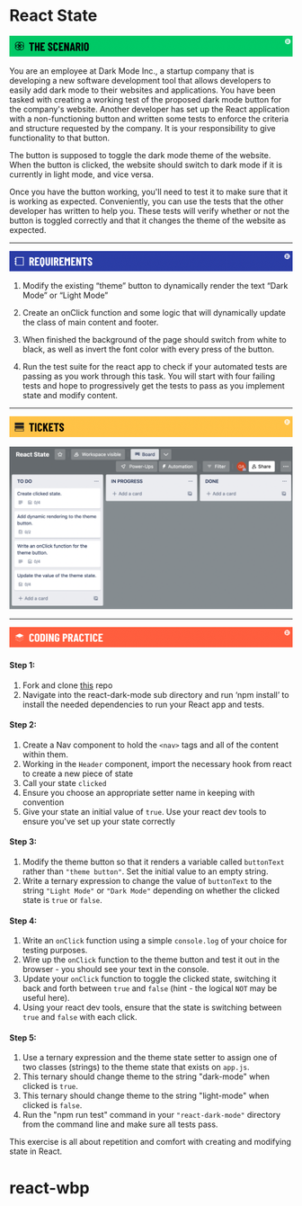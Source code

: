 # React State

![scenario](./assets/banner-scenario.png)

You are an employee at Dark Mode Inc., a startup company that is developing a new software development tool that allows developers to easily add dark mode to their websites and applications. You have been tasked with creating a working test of the proposed dark mode button for the company's website. Another developer has set up the React application with a non-functioning button and written some tests to enforce the criteria and structure requested by the company. It is your responsibility to give functionality to that button.

The button is supposed to toggle the dark mode theme of the website. When the button is clicked, the website should switch to dark mode if it is currently in light mode, and vice versa.

Once you have the button working, you'll need to test it to make sure that it is working as expected. Conveniently, you can use the tests that the other developer has written to help you. These tests will verify whether or not the button is toggled correctly and that it changes the theme of the website as expected.

---

![requirements](./assets/banner-requirements.png)

1.  Modify the existing “theme” button to dynamically render the text “Dark Mode” or “Light Mode”

2.  Create an onClick function and some logic that will dynamically update the class of main content and footer.

3.  When finished the background of the page should switch from white to black, as well as invert the font color with every press of the button.

4.  Run the test suite for the react app to check if your automated tests are passing as you work through this task.  You will start with four failing tests and hope to progressively get the tests to pass as you implement state and modify content.

---

![tickets](./assets/banner-tickets.png)

<!-- [Trello Board](https://trello.com/b/7z1lDKxr/react-state) -->

![trello board](./assets/M3L3-4-react-state-trello-board.png)

---

![coding practice](./assets/banner-coding.png)
#### Step 1:

1. Fork and clone [this](https://git.generalassemb.ly/SEI-Standard-Curriculum/M3L3-4-react-state-handling-input-events-wbp) repo
1. Navigate into the react-dark-mode sub directory and run ‘npm install’ to install the needed dependencies to run your React app and tests.

#### Step 2:
1. Create a Nav component to hold the `<nav>` tags and all of the content within them.
1. Working in the `Header` component, import the necessary hook from react to create a new piece of state
1. Call your state `clicked`
1. Ensure you choose an appropriate setter name in keeping with convention
1. Give your state an initial value of `true`. Use your react dev tools to ensure you've set up your state correctly

#### Step 3:
1. Modify the theme button so that it renders a variable called `buttonText` rather than `"theme button"`. Set the initial value to an empty string.
1. Write a ternary expression to change the value of `buttonText` to the string `"Light Mode"` or `"Dark Mode"` depending on whether the clicked state is `true` or `false`.

#### Step 4:
1. Write an `onClick` function using a simple `console.log` of your choice for testing purposes.
1. Wire up the `onClick` function to the theme button and test it out in the browser - you should see your text in the console.
1. Update your `onClick` function to toggle the clicked state, switching it back and forth between `true` and `false` (hint - the logical `NOT` may be useful here).
1. Using your react dev tools, ensure that the state is switching between `true` and `false` with each click.

#### Step 5:
1. Use a ternary expression and the theme state setter to assign one of two classes (strings) to the theme state that exists on `app.js`.
1. This ternary should change theme to the string "dark-mode" when clicked is `true`.
1. This ternary should change theme to the string "light-mode" when clicked is `false`.
1. Run the "npm run test" command in your `"react-dark-mode"` directory from the command line and make sure all tests pass.



This exercise is all about repetition and comfort with creating and modifying state in React.

<!-- ## Trello Board
When working through this scenario make sure to follow a pattern of tracking your specific, component based tasks in Trello.  When working on a task make sure to move the associated ticket to the "In Progress" column.  Once you have successfully gotten the test to pass for a specific component you are free to move that ticket to "Done".  Make sure to work on only one ticket at a time. -->

# react-wbp
